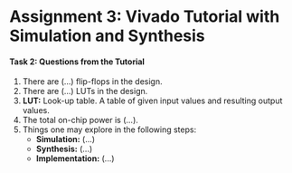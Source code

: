 # Assignment 3: Vivado Tutorial with Simulation and Synthesis

#### Task 2: Questions from the Tutorial

1. There are (...) flip-flops in the design.
2. There are (...) LUTs in the design.
3. **LUT:** Look-up table. A table of given input values and resulting
output values.
4. The total on-chip power is (...).
5. Things one may explore in the following steps:
	* **Simulation:** (...)
	* **Synthesis:** (...)
	* **Implementation:** (...)

<!---
#### Task 3: Simulation of Testbench and Component from Assignment 2

TODO: Upload project
-->
